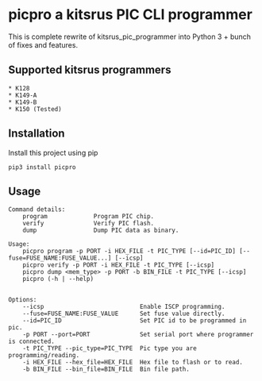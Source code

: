 # picpro a kitsrus PIC CLI programmer

This is complete rewrite of kitsrus_pic_programmer into Python 3 + bunch of fixes and features.


## Supported kitsrus programmers
    * K128
    * K149-A
    * K149-B
    * K150 (Tested)

## Installation

Install this project using pip

```
pip3 install picpro
```


## Usage

```
Command details:
    program             Program PIC chip.
    verify              Verify PIC flash.
    dump                Dump PIC data as binary.

Usage:
    picpro program -p PORT -i HEX_FILE -t PIC_TYPE [--id=PIC_ID] [--fuse=FUSE_NAME:FUSE_VALUE...] [--icsp]
    picpro verify -p PORT -i HEX_FILE -t PIC_TYPE [--icsp]
    picpro dump <mem_type> -p PORT -b BIN_FILE -t PIC_TYPE [--icsp]
    picpro (-h | --help)


Options:
    --icsp                           Enable ISCP programming.
    --fuse=FUSE_NAME:FUSE_VALUE      Set fuse value directly.
    --id=PIC_ID                      Set PIC id to be programmed in pic.
    -p PORT --port=PORT              Set serial port where programmer is connected.
    -t PIC_TYPE --pic_type=PIC_TYPE  Pic type you are programming/reading.
    -i HEX_FILE --hex_file=HEX_FILE  Hex file to flash or to read.
    -b BIN_FILE --bin_file=BIN_FILE  Bin file path.

```
